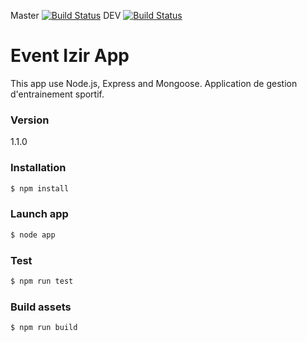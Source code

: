 Master [![Build Status](https://travis-ci.org/jn-prod/sport-roadbook.svg?branch=master)](https://travis-ci.org/jn-prod/sport-roadbook) DEV [![Build Status](https://travis-ci.org/jn-prod/sport-roadbook.svg?branch=dev)](https://travis-ci.org/jn-prod/sport-roadbook)

# Event Izir App

This app use Node.js, Express and Mongoose. Application de gestion d'entrainement sportif.

### Version
1.1.0

### Installation

```sh
$ npm install
```

### Launch app

```sh
$ node app
```

### Test

```sh
$ npm run test
```
### Build assets

```sh
$ npm run build
```
